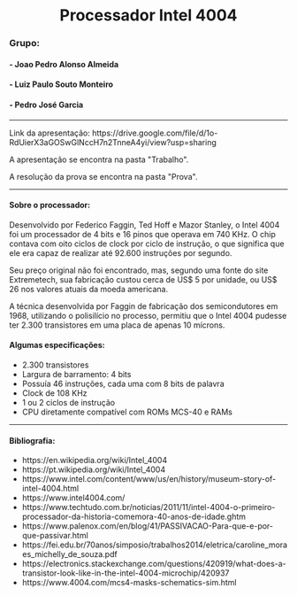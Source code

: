 <h1 align="center">Processador Intel 4004</h1>

### Grupo: 
####  - Joao Pedro Alonso Almeida
####  - Luiz Paulo Souto Monteiro
####  - Pedro José Garcia

<hr>

<p>Link da apresentação: https://drive.google.com/file/d/1o-RdUierX3aGOSwGlNccH7n2TnneA4yi/view?usp=sharing</p>
<p>A apresentação se encontra na pasta "Trabalho".</p>
<p>A resolução da prova se encontra na pasta "Prova". </p>

<hr>

<h4>Sobre o processador: </h4>

<p>Desenvolvido por Federico Faggin, Ted Hoff e Mazor Stanley, o Intel 4004 foi um processador de 4 bits e 16 pinos que operava em 740 KHz. O chip contava com oito ciclos de clock por ciclo de instrução, o que significa que ele era capaz de realizar até 92.600 instruções por segundo.</p>
<p>Seu preço original não foi encontrado, mas, segundo uma fonte do site Extremetech, sua fabricação custou cerca de US$ 5 por unidade, ou US$ 26 nos valores atuais da moeda americana.</p>
<p>A técnica desenvolvida por Faggin de fabricação dos semicondutores em 1968, utilizando o polisilício no processo, permitiu que o Intel 4004 pudesse ter 2.300 transistores em uma placa de apenas 10 mícrons.</p>

<h4>Algumas especificações: </h4>
<ul>
  <li>2.300 transistores</li>
  <li>Largura de barramento: 4 bits</li>
  <li>Possuía 46 instruções, cada uma com 8 bits de palavra</li>
  <li>Clock de 108 KHz</li>
  <li>1 ou 2 ciclos de instrução</li>
  <li>CPU diretamente compatível com ROMs MCS-40 e RAMs</li>
</ul>

<hr>

<h4>Bibliografia: </h4>

<ul>
  <li>https://en.wikipedia.org/wiki/Intel_4004</li>
  <li>https://pt.wikipedia.org/wiki/Intel_4004</li>
  <li>https://www.intel.com/content/www/us/en/history/museum-story-of-intel-4004.html</li>
  <li>https://www.intel4004.com/</li>
  <li>https://www.techtudo.com.br/noticias/2011/11/intel-4004-o-primeiro-processador-da-historia-comemora-40-anos-de-idade.ghtm</li>
  <li>https://www.palenox.com/en/blog/41/PASSIVACAO-Para-que-e-por-que-passivar.html</li>
  <li>https://fei.edu.br/70anos/simposio/trabalhos2014/eletrica/caroline_moraes_michelly_de_souza.pdf</li>
  <li>https://electronics.stackexchange.com/questions/420919/what-does-a-transistor-look-like-in-the-intel-4004-microchip/420937</li>
  <li>https://www.4004.com/mcs4-masks-schematics-sim.html</li>
</ul>
